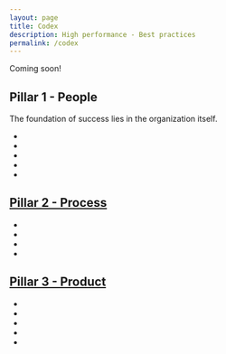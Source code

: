 ```yaml
---
layout: page
title: Codex
description: High performance - Best practices
permalink: /codex
---
```


<div class="alert alert-info" role="alert">
  Coming soon!
</div>

<h2>Pillar 1 - People</h2>

The foundation of success lies in the organization itself.

<ul>
	<li><a href="{{ site.url }}/codex/vision" /></li>
	<li><a href="{{ site.url }}/codex/culture" /></li>
	<li><a href="{{ site.url }}/codex/leadership" /></li>
	<li><a href="{{ site.url }}/codex/management" /></li>
	<li><a href="{{ site.url }}/codex/team" /></li>
</ul>


<h2>Pillar 2 - Process</h2>

<ul>
	<li><a href="{{ site.url }}/codex/methodology" /></li>
	<li><a href="{{ site.url }}/codex/communication" /></li>
	<li><a href="{{ site.url }}/codex/documentation" /></li>
	<li><a href="{{ site.url }}/codex/tools" /></li>
</ul>


<h2>Pillar 3 - Product</h2>

<ul>
	<li><a href="{{ site.url }}/codex/requirements" /></li>
	<li><a href="{{ site.url }}/codex/architecture" /></li>
	<li><a href="{{ site.url }}/codex/development" / ></li>
	<li><a href="{{ site.url }}/codex/delivery" /></li>
	<li><a href="{{ site.url }}/codex/quality" /></li>
</ul>

<!-- TODO: VC -->

<!--
foundations

-->